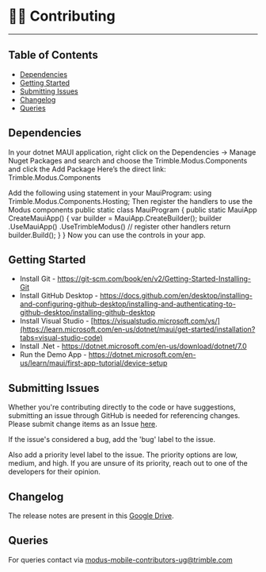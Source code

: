 # 🔨👷 Contributing

---

## Table of Contents

- [Dependencies](#dependencies)
- [Getting Started](#getting-started)
- [Submitting Issues](#submitting-issues)
- [Changelog](#changelog)
- [Queries](#queries)

## Dependencies
In your dotnet MAUI application, right click on the Dependencies -> Manage Nuget Packages and search and choose the Trimble.Modus.Components and click the Add Package
Here’s the direct link: Trimble.Modus.Components

Add the following using statement in your MauiProgram:
using Trimble.Modus.Components.Hosting;
Then register the handlers to use the Modus components
public static class MauiProgram
{
    public static MauiApp CreateMauiApp()
    {
        var builder = MauiApp.CreateBuilder();
        builder
            .UseMauiApp<App>()
            .UseTrimbleModus()
            // register other handlers
        return builder.Build();
    }
}
Now you can use the controls in your app.
## Getting Started
- Install Git - https://git-scm.com/book/en/v2/Getting-Started-Installing-Git
- Install GitHub Desktop - https://docs.github.com/en/desktop/installing-and-configuring-github-desktop/installing-and-authenticating-to-github-desktop/installing-github-desktop
- Install Visual Studio - [https://visualstudio.microsoft.com/vs/](https://learn.microsoft.com/en-us/dotnet/maui/get-started/installation?tabs=visual-studio-code)
- Install .Net - https://dotnet.microsoft.com/en-us/download/dotnet/7.0
- Run the Demo App - https://dotnet.microsoft.com/en-us/learn/maui/first-app-tutorial/device-setup
## Submitting Issues
Whether you're contributing directly to the code or have suggestions, submitting an issue through GitHub is needed for referencing changes. Please submit change items as an Issue [here](https://github.com/trimble-oss/modus-mobile-maui-components/issues).

If the issue's considered a bug, add the 'bug' label to the issue.

Also add a priority level label to the issue. The priority options are low, medium, and high. If you are unsure of its priority, reach out to one of the developers for their opinion.

## Changelog

The release notes are present in this [Google Drive](https://drive.google.com/drive/u/0/folders/1cv7LPemnfGGndV1-adQfvpe_09iiz8sW).

## Queries

For queries contact via modus-mobile-contributors-ug@trimble.com
